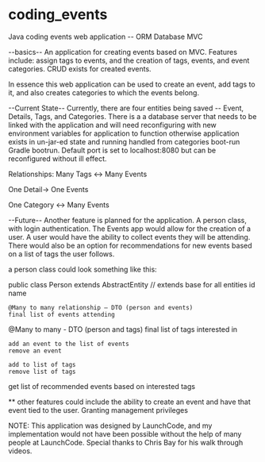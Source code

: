 # coding_events
Java coding events web application -- ORM Database MVC

--basics--
An application for creating events based on MVC.
Features include: assign tags to events,
and the creation of tags, events, and event categories.
CRUD exists for created events.

In essence this web application can be used to create an event,
add tags to it, and also creates categories to which the events belong.

--Current State--
Currently, there are four entities being saved -- Event, Details, Tags, and Categories.
There is a a database server that needs to be linked with the application and
will need reconfiguring with new environment variables for application to function
otherwise application exists in un-jar-ed state and running handled from categories boot-run Gradle bootrun.
Default port is set to localhost:8080 but can be reconfigured without ill effect.

Relationships:
Many Tags <-> Many Events

One Detail-> One Events

One Category <-> Many Events

--Future--
Another feature is planned for the application. A person class, with login authentication. The Events app would allow for the creation of
a user. A user would have the ability to collect events they will be attending. There would also be an option for recommendations for new
events based on a list of tags the user follows.

a person class could look something like this:

public class Person extends AbstractEntity // extends base for all entities
	id
	name

	@Many to many relationship — DTO (person and events) 
	final list of events attending
	
  @Many to many  - DTO (person and tags)
  final list of tags interested in
	
	add an event to the list of events
	remove an event
  
	add to list of tags
	remove list of tags

  get list of recommended events based on interested tags 
  
  
  ** other features could include the ability to create an event and have that event tied to the user. Granting management privileges 
  
  
  NOTE: This application was designed by LaunchCode, and my implementation would not have been possible without the help of many people at LaunchCode.
        Special thanks to Chris Bay for his walk through videos.
  

